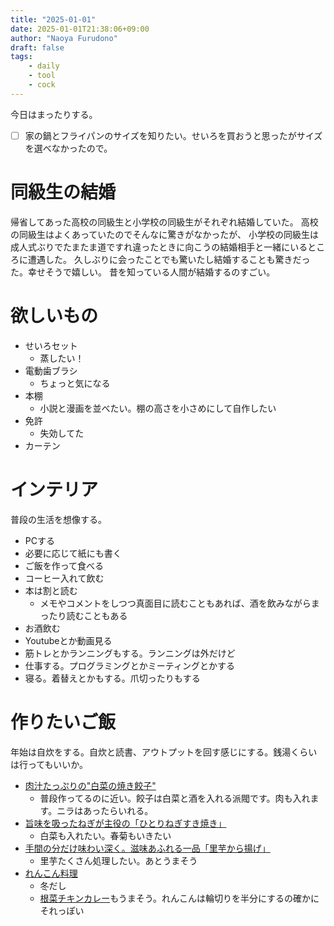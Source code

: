 ```yaml
---
title: "2025-01-01"
date: 2025-01-01T21:38:06+09:00
author: "Naoya Furudono"
draft: false
tags:
    - daily
    - tool
    - cock
---
```


今日はまったりする。

- [ ] 家の鍋とフライパンのサイズを知りたい。せいろを買おうと思ったがサイズを選べなかったので。

# 同級生の結婚

帰省してあった高校の同級生と小学校の同級生がそれぞれ結婚していた。
高校の同級生はよくあっていたのでそんなに驚きがなかったが、
小学校の同級生は成人式ぶりでたまたま道ですれ違ったときに向こうの結婚相手と一緒にいるところに遭遇した。
久しぶりに会ったことでも驚いたし結婚することも驚きだった。幸せそうで嬉しい。
昔を知っている人間が結婚するのすごい。

# 欲しいもの

- せいろセット
  - 蒸したい！
- 電動歯ブラシ
  - ちょっと気になる
- 本棚
  - 小説と漫画を並べたい。棚の高さを小さめにして自作したい
- 免許
  - 失効してた
- カーテン

# インテリア

普段の生活を想像する。

- PCする
- 必要に応じて紙にも書く
- ご飯を作って食べる
- コーヒー入れて飲む
- 本は割と読む
  - メモやコメントをしつつ真面目に読むこともあれば、酒を飲みながらまったり読むこともある
- お酒飲む
- Youtubeとか動画見る
- 筋トレとかランニングもする。ランニングは外だけど
- 仕事する。プログラミングとかミーティングとかする
- 寝る。着替えとかもする。爪切ったりもする

# 作りたいご飯

年始は自炊をする。自炊と読書、アウトプットを回す感じにする。銭湯くらいは行ってもいいか。

- [肉汁たっぷりの"白菜の焼き餃子"](https://dancyu.jp/recipe/2022_00006063.html)
  - 普段作ってるのに近い。餃子は白菜と酒を入れる派閥です。肉も入れます。ニラはあったらいれる。
- [旨味を吸ったねぎが主役の「ひとりねぎすき焼き」](https://dancyu.jp/recipe/2024_00009358.html)
  - 白菜も入れたい。春菊もいきたい
- [手間の分だけ味わい深く。滋味あふれる一品「里芋から揚げ」](https://dancyu.jp/recipe/2023_00008135.html)
  - 里芋たくさん処理したい。あとうまそう
- [れんこん料理](https://dancyu.jp/recipe/2024_00009224.html)
  - 冬だし
  - [根菜チキンカレー](https://dancyu.jp/recipe/2024_00009093.html)もうまそう。れんこんは輪切りを半分にするの確かにそれっぽい